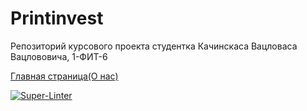 # Printinvest
Репозиторий курсового проекта студентка Качинскаса Вацловаса Вацлововича, 1-ФИТ-6

[Главная страница(О нас)](https://litvinas2006.github.io/Printinvest/main.html)

[![Super-Linter](https://github.com/Litvinas2006/Printinvest/actions/workflows/super-linter.yml/badge.svg)](https://github.com/marketplace/actions/super-linter)
